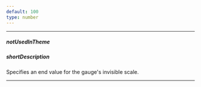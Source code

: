 ```yaml
---
default: 100
type: number
---
```

---
##### notUsedInTheme

##### shortDescription
Specifies an end value for the gauge's invisible scale.

---

